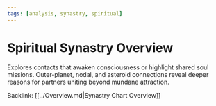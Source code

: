 ```yaml
---
tags: [analysis, synastry, spiritual]
---
```

# Spiritual Synastry Overview

Explores contacts that awaken consciousness or highlight shared soul missions. Outer-planet, nodal, and asteroid connections reveal deeper reasons for partners uniting beyond mundane attraction.

Backlink: [[../Overview.md|Synastry Chart Overview]]
